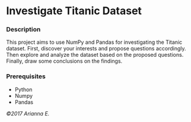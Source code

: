 # Investigate Titanic Dataset

### Description
This project aims to use NumPy and Pandas for investigating the Titanic dataset. First, discover your interests and propose questions accordingly. Then explore and analyze the dataset based on the proposed questions. Finally, draw some conclusions on the findings. 

### Prerequisites
* Python
* Numpy
* Pandas

*©2017 Arianna E.*   
